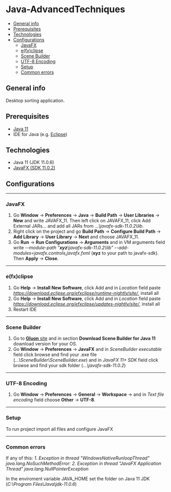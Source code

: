 # Java-AdvancedTechniques

- [General info](#desc)
- [Prerequisites](#pre)
- [Technologies](#tech)
- [Configurations](#conf)
  *  [JavaFX](#pre)
  *  [e(fx)clipse](#fxc)
  *  [Scene Builder](#scene)
  *  [UTF-8 Encoding](#utf)
  *  [Setup](#set)
  *  [Common errors](#err)



<a name="desc"></a>
## General info
Desktop sorting application.

<a name="pre"></a>
## Prerequisites
- [Java 11](https://www.oracle.com/java/technologies/javase-jdk11-downloads.html) 
- IDE for Java (e.g. [Eclipse](https://www.eclipse.org/downloads/))
 
<a name="tech"></a>
## Technologies 
- Java 11  (JDK 11.0.6)
- [JavaFX (SDK 11.0.2)](https://gluonhq.com/products/javafx/)

<a name="conf"></a>
## Configurations

___________________________________
<a name="jav"></a>
### JavaFX
1. Go **Window** -> **Preferences** -> **Java** -> **Build Path** -> **User Libraries** -> **New** and write JAVAFX\_11. Then left click on JAVAFX_11, click Add External JARs... 
and add all JARs from *...\javafx-sdk-11.0.2\lib*.
2. Right click on the project and go **Build Path** -> **Configure Build Path** -> **Add Library** -> **User Library** -> **Next** and choose JAVAFX_11.
3. Go **Run** -> **Run Configurations** -> **Arguments** and in VM arguments field write *--module-path "**xyz**\javafx-sdk-11.0.2\lib" --add-modules=javafx.controls,javafx.fxml*
(**xyz** to your path to javafx-sdk). Then **Apply** -> **Close**.

___________________________________
<a name="fxc"></a>
### e(fx)clipse
1. Go **Help** -> **Install New Software**, click Add and in *Location* field paste *https://download.eclipse.org/efxclipse/runtime-nightly/site/*, install all
2. Go **Help** -> **Install New Software**, click Add and in *Location* field paste *https://download.eclipse.org/efxclipse/updates-nightly/site/*, install all
3. Restart IDE
___________________________________
<a name="scene"></a>
### Scene Builder
1. Go to [**Gluon** site](https://gluonhq.com/products/scene-builder/#download) and in section **Download Scene Builder for Java 11** download version for your OS.
2. Go **Window** -> **Preferences** -> **JavaFX** and in *SceneBuilder executable* field click browse and find your .exe file (*...\SceneBuilder\SceneBuilder.exe*) and in *JavaFX 11+ SDK* field click browse and find your sdk folder (*...\javafx-sdk-11.0.2*)
___________________________________
<a name="utf"></a>
### UTF-8 Encoding
1. Go **Window** -> **Preferences** -> **General** -> **Workspace** -> and in *Text file encoding* field choose **Other** -> **UTF-8**.

___________________________________
<a name="set"></a>
### Setup
To run project import all files and configure JavaFX
___________________________________
<a name="err"></a>
### Common errors
If any of this:
*1. Exception in thread "WindowsNativeRunloopThread" java.lang.NoSuchMethodError: 
2. Exception in thread "JavaFX Application Thread" java.lang.NullPointerException*


In the enviroment variable JAVA_HOME set the folder on Java 11 JDK (*C:\Program Files\Java\jdk-11.0.6*)
